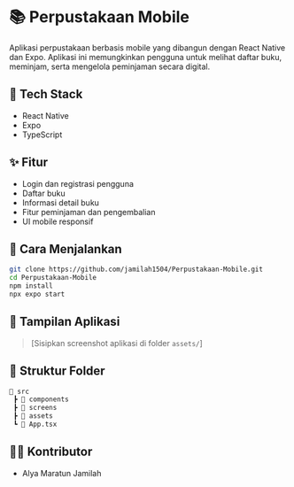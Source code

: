 # 📚 Perpustakaan Mobile

Aplikasi perpustakaan berbasis mobile yang dibangun dengan React Native dan Expo. Aplikasi ini memungkinkan pengguna untuk melihat daftar buku, meminjam, serta mengelola peminjaman secara digital.

## 🔧 Tech Stack

- React Native
- Expo
- TypeScript

## ✨ Fitur

- Login dan registrasi pengguna
- Daftar buku
- Informasi detail buku
- Fitur peminjaman dan pengembalian
- UI mobile responsif

## 🚀 Cara Menjalankan

```bash
git clone https://github.com/jamilah1504/Perpustakaan-Mobile.git
cd Perpustakaan-Mobile
npm install
npx expo start
```

## 📸 Tampilan Aplikasi

> [Sisipkan screenshot aplikasi di folder `assets/`]

## 📂 Struktur Folder

```txt
📁 src
 ┣ 📁 components
 ┣ 📁 screens
 ┣ 📁 assets
 ┗ 📜 App.tsx
```

## 🙋‍♀️ Kontributor

- Alya Maratun Jamilah